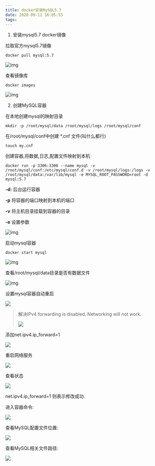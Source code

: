 ```yaml
---
title: docker安装MySQL5.7
date: 2020-09-11 16:05:53
tags: 
---
```


1. 安装mysql5.7 docker镜像

拉取官方mysql5.7镜像 

`docker pull mysql:5.7`

![img](https://img-blog.csdnimg.cn/2019061713323556.png?x-oss-process=image/watermark,type_ZmFuZ3poZW5naGVpdGk,shadow_10,text_aHR0cHM6Ly9ibG9nLmNzZG4ubmV0L3dlaXhpbl80MDQ2MTI4MQ==,size_16,color_FFFFFF,t_70)

查看镜像库

`docker images`

![img](https://img-blog.csdnimg.cn/20190617133338751.png)



2. 创建MySQL容器

在本地创建mysql的映射目录

`mkdir -p /root/mysql/data /root/mysql/logs /root/mysql/conf`



在/root/mysql/conf中创建 *.cnf 文件(叫什么都行)

`touch my.cnf`



创建容器,将数据,日志,配置文件映射到本机

```
docker run -p 3306:3306 --name mysql -v /root/mysql/conf:/etc/mysql/conf.d -v /root/mysql/logs:/logs -v /root/mysql/data:/var/lib/mysql -e MYSQL_ROOT_PASSWORD=root -d mysql:5.7
```



**-d:** 后台运行容器

**-p** 将容器的端口映射到本机的端口

**-v** 将主机目录挂载到容器的目录

**-e** 设置参数



![img](https://img-blog.csdnimg.cn/20190617135000551.png)



启动mysql容器

`docker start mysql`



![img](https://img-blog.csdnimg.cn/20190617135050730.png)



查看/root/mysql/data目录是否有数据文件

![img](https://img-blog.csdnimg.cn/20190617135810787.png)



设置mysql容器自动重启

![](image-20200914100200040.png)

> 解决IPv4 forwarding is disabled. Networking will not work.
>
> ![](image-20200914100232915.png)

添加net.ipv4.ip_forward=1

![](image-20200914100351949.png)

重启网络服务

![](image-20200914100408921.png)

查看状态

![](image-20200914100427343.png)

net.ipv4.ip_forward=1 则表示修改成功.



进入容器命令:

![](image-20200914100605677.png)

查看MySQL配置文件位置:



![](image-20200914100646941.png)



查看MySQL相关文件路径:

![](image-20200914101129882.png)